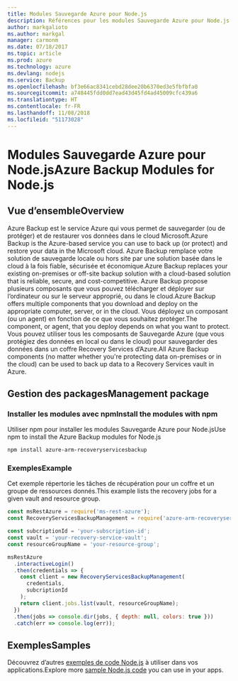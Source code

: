 ```yaml
---
title: Modules Sauvegarde Azure pour Node.js
description: Références pour les modules Sauvegarde Azure pour Node.js
author: markgalioto
ms.author: markgal
manager: carmonm
ms.date: 07/18/2017
ms.topic: article
ms.prod: azure
ms.technology: azure
ms.devlang: nodejs
ms.service: Backup
ms.openlocfilehash: bf3e66ac8341cebd28dee20b6370ed3e5fbfbfa0
ms.sourcegitcommit: a748445fdd0dd7ead43d45fd4ad45009cfc439a6
ms.translationtype: HT
ms.contentlocale: fr-FR
ms.lasthandoff: 11/08/2018
ms.locfileid: "51173028"
---
```

# <a name="azure-backup-modules-for-nodejs"></a><span data-ttu-id="f96d5-103">Modules Sauvegarde Azure pour Node.js</span><span class="sxs-lookup"><span data-stu-id="f96d5-103">Azure Backup Modules for Node.js</span></span>

## <a name="overview"></a><span data-ttu-id="f96d5-104">Vue d’ensemble</span><span class="sxs-lookup"><span data-stu-id="f96d5-104">Overview</span></span>

<span data-ttu-id="f96d5-105">Azure Backup est le service Azure qui vous permet de sauvegarder (ou de protéger) et de restaurer vos données dans le cloud Microsoft.</span><span class="sxs-lookup"><span data-stu-id="f96d5-105">Azure Backup is the Azure-based service you can use to back up (or protect) and restore your data in the Microsoft cloud.</span></span> <span data-ttu-id="f96d5-106">Azure Backup remplace votre solution de sauvegarde locale ou hors site par une solution basée dans le cloud à la fois fiable, sécurisée et économique.</span><span class="sxs-lookup"><span data-stu-id="f96d5-106">Azure Backup replaces your existing on-premises or off-site backup solution with a cloud-based solution that is reliable, secure, and cost-competitive.</span></span> <span data-ttu-id="f96d5-107">Azure Backup propose plusieurs composants que vous pouvez télécharger et déployer sur l’ordinateur ou sur le serveur approprié, ou dans le cloud.</span><span class="sxs-lookup"><span data-stu-id="f96d5-107">Azure Backup offers multiple components that you download and deploy on the appropriate computer, server, or in the cloud.</span></span> <span data-ttu-id="f96d5-108">Vous déployez un composant (ou un agent) en fonction de ce que vous souhaitez protéger.</span><span class="sxs-lookup"><span data-stu-id="f96d5-108">The component, or agent, that you deploy depends on what you want to protect.</span></span> <span data-ttu-id="f96d5-109">Vous pouvez utiliser tous les composants de Sauvegarde Azure (que vous protégiez des données en local ou dans le cloud) pour sauvegarder des données dans un coffre Recovery Services d’Azure.</span><span class="sxs-lookup"><span data-stu-id="f96d5-109">All Azure Backup components (no matter whether you're protecting data on-premises or in the cloud) can be used to back up data to a Recovery Services vault in Azure.</span></span> 

## <a name="management-package"></a><span data-ttu-id="f96d5-110">Gestion des packages</span><span class="sxs-lookup"><span data-stu-id="f96d5-110">Management package</span></span>

### <a name="install-the-modules-with-npm"></a><span data-ttu-id="f96d5-111">Installer les modules avec npm</span><span class="sxs-lookup"><span data-stu-id="f96d5-111">Install the modules with npm</span></span>

<span data-ttu-id="f96d5-112">Utiliser npm pour installer les modules Sauvegarde Azure pour Node.js</span><span class="sxs-lookup"><span data-stu-id="f96d5-112">Use npm to install the Azure Backup modules for Node.js</span></span>

```bash
npm install azure-arm-recoveryservicesbackup
```

### <a name="example"></a><span data-ttu-id="f96d5-113">Exemples</span><span class="sxs-lookup"><span data-stu-id="f96d5-113">Example</span></span>

<span data-ttu-id="f96d5-114">Cet exemple répertorie les tâches de récupération pour un coffre et un groupe de ressources donnés.</span><span class="sxs-lookup"><span data-stu-id="f96d5-114">This example lists the recovery jobs for a given vault and resource group.</span></span>

```javascript
const msRestAzure = require('ms-rest-azure');
const RecoveryServicesBackupManagement = require('azure-arm-recoveryservicesbackup');

const subcriptionId = 'your-subscription-id';
const vault = 'your-recovery-service-vault';
const resourceGroupName = 'your-resource-group';

msRestAzure
  .interactiveLogin()
  .then(credentials => {
    const client = new RecoveryServicesBackupManagement(
      credentials,
      subcriptionId
    );
    return client.jobs.list(vault, resourceGroupName);
  })
  .then(jobs => console.dir(jobs, { depth: null, colors: true }))
  .catch(err => console.log(err));
```

## <a name="samples"></a><span data-ttu-id="f96d5-115">Exemples</span><span class="sxs-lookup"><span data-stu-id="f96d5-115">Samples</span></span>

<span data-ttu-id="f96d5-116">Découvrez d’autres [exemples de code Node.js](https://azure.microsoft.com/resources/samples/?platform=nodejs) à utiliser dans vos applications.</span><span class="sxs-lookup"><span data-stu-id="f96d5-116">Explore more [sample Node.js code](https://azure.microsoft.com/resources/samples/?platform=nodejs) you can use in your apps.</span></span>

